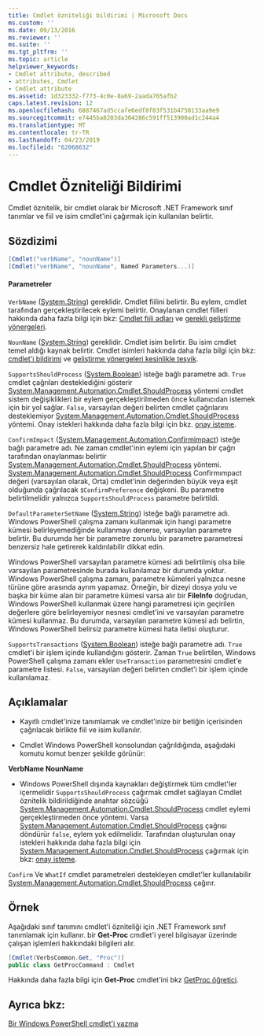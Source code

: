 ```yaml
---
title: Cmdlet özniteliği bildirimi | Microsoft Docs
ms.custom: ''
ms.date: 09/13/2016
ms.reviewer: ''
ms.suite: ''
ms.tgt_pltfrm: ''
ms.topic: article
helpviewer_keywords:
- Cmdlet attribute, described
- attributes, Cmdlet
- Cmdlet attribute
ms.assetid: 1d323332-f773-4c0e-8a69-2aada765afb2
caps.latest.revision: 12
ms.openlocfilehash: 6887467ad5ccafe6edf8f03f531b4750133aa9e9
ms.sourcegitcommit: e7445ba8203da304286c591ff513900ad1c244a4
ms.translationtype: MT
ms.contentlocale: tr-TR
ms.lasthandoff: 04/23/2019
ms.locfileid: "62068632"
---
```

# <a name="cmdlet-attribute-declaration"></a>Cmdlet Özniteliği Bildirimi

Cmdlet öznitelik, bir cmdlet olarak bir Microsoft .NET Framework sınıf tanımlar ve fiil ve isim cmdlet'ini çağırmak için kullanılan belirtir.

## <a name="syntax"></a>Sözdizimi

```csharp
[Cmdlet("verbName", "nounName")]
[Cmdlet("verbName", "nounName", Named Parameters...)]
```

#### <a name="parameters"></a>Parametreler

`VerbName` ([System.String](/dotnet/api/System.String)) gereklidir. Cmdlet fiilini belirtir. Bu eylem, cmdlet tarafından gerçekleştirilecek eylemi belirtir. Onaylanan cmdlet fiilleri hakkında daha fazla bilgi için bkz: [Cmdlet fiili adları](./approved-verbs-for-windows-powershell-commands.md) ve [gerekli geliştirme yönergeleri](./required-development-guidelines.md).

`NounName` ([System.String](/dotnet/api/System.String)) gereklidir. Cmdlet isim belirtir. Bu isim cmdlet temel aldığı kaynak belirtir. Cmdlet isimleri hakkında daha fazla bilgi için bkz: [cmdlet'i bildirimi](./cmdlet-class-declaration.md) ve [geliştirme yönergeleri kesinlikle teşvik](./strongly-encouraged-development-guidelines.md).

`SupportsShouldProcess` ([System.Boolean](/dotnet/api/System.Boolean)) isteğe bağlı parametre adı. `True` cmdlet çağrıları desteklediğini gösterir [System.Management.Automation.Cmdlet.ShouldProcess](/dotnet/api/System.Management.Automation.Cmdlet.ShouldProcess) yöntemi cmdlet sistem değişiklikleri bir eylem gerçekleştirilmeden önce kullanıcıdan istemek için bir yol sağlar. `False`, varsayılan değeri belirten cmdlet çağrılarını desteklemiyor [System.Management.Automation.Cmdlet.ShouldProcess](/dotnet/api/System.Management.Automation.Cmdlet.ShouldProcess) yöntemi. Onay istekleri hakkında daha fazla bilgi için bkz. [onay isteme](./requesting-confirmation-from-cmdlets.md).

`ConfirmImpact` ([System.Management.Automation.Confirmimpact](/dotnet/api/System.Management.Automation.ConfirmImpact)) isteğe bağlı parametre adı. Ne zaman cmdlet'inin eylemi için yapılan bir çağrı tarafından onaylanması belirtir [System.Management.Automation.Cmdlet.ShouldProcess](/dotnet/api/System.Management.Automation.Cmdlet.ShouldProcess) yöntemi. [System.Management.Automation.Cmdlet.ShouldProcess](/dotnet/api/System.Management.Automation.Cmdlet.ShouldProcess) Confirmımpact değeri (varsayılan olarak, Orta) cmdlet'inin değerinden büyük veya eşit olduğunda çağrılacak `$ConfirmPreference` değişkeni. Bu parametre belirtilmelidir yalnızca `SupportsShouldProcess` parametre belirtildi.

`DefaultParameterSetName` ([System.String](/dotnet/api/System.String)) isteğe bağlı parametre adı. Windows PowerShell çalışma zamanı kullanmak için hangi parametre kümesi belirleyemediğinde kullanmayı denerse, varsayılan parametre belirtir. Bu durumda her bir parametre zorunlu bir parametre parametresi benzersiz hale getirerek kaldırılabilir dikkat edin.

Windows PowerShell varsayılan parametre kümesi adı belirtilmiş olsa bile varsayılan parametresinde burada kullanılamaz bir durumda yoktur. Windows PowerShell çalışma zamanı, parametre kümeleri yalnızca nesne türüne göre arasında ayrım yapamaz. Örneğin, bir dizeyi dosya yolu ve başka bir küme alan bir parametre kümesi varsa alır bir **FileInfo** doğrudan, Windows PowerShell kullanmak üzere hangi parametresi için geçirilen değerlere göre belirleyemiyor nesnesi cmdlet'ini ve varsayılan parametre kümesi kullanmaz. Bu durumda, varsayılan parametre kümesi adı belirtin, Windows PowerShell belirsiz parametre kümesi hata iletisi oluşturur.

`SupportsTransactions` ([System.Boolean](/dotnet/api/System.Boolean)) isteğe bağlı parametre adı. `True` cmdlet'i bir işlem içinde kullandığını gösterir. Zaman `True` belirtilen, Windows PowerShell çalışma zamanı ekler `UseTransaction` parametresini cmdlet'e parametre listesi. `False`, varsayılan değeri belirten cmdlet'i bir işlem içinde kullanılamaz.

## <a name="remarks"></a>Açıklamalar

- Kayıtlı cmdlet'inize tanımlamak ve cmdlet'inize bir betiğin içerisinden çağrılacak birlikte fiil ve isim kullanılır.

- Cmdlet Windows PowerShell konsolundan çağrıldığında, aşağıdaki komutu komut benzer şekilde görünür:

**VerbName NounName**

- Windows PowerShell dışında kaynakları değiştirmek tüm cmdlet'ler içermelidir `SupportsShouldProcess` çağırmak cmdlet sağlayan Cmdlet öznitelik bildirildiğinde anahtar sözcüğü [System.Management.Automation.Cmdlet.ShouldProcess](/dotnet/api/System.Management.Automation.Cmdlet.ShouldProcess) cmdlet eylemi gerçekleştirmeden önce yöntemi. Varsa [System.Management.Automation.Cmdlet.ShouldProcess](/dotnet/api/System.Management.Automation.Cmdlet.ShouldProcess) çağrısı döndürür `false`, eylem yok edilmelidir. Tarafından oluşturulan onay istekleri hakkında daha fazla bilgi için [System.Management.Automation.Cmdlet.ShouldProcess](/dotnet/api/System.Management.Automation.Cmdlet.ShouldProcess) çağırmak için bkz: [onay isteme](./requesting-confirmation-from-cmdlets.md).

`Confirm` Ve `WhatIf` cmdlet parametreleri destekleyen cmdlet'ler kullanılabilir [System.Management.Automation.Cmdlet.ShouldProcess](/dotnet/api/System.Management.Automation.Cmdlet.ShouldProcess) çağırır.

## <a name="example"></a>Örnek

Aşağıdaki sınıf tanımını cmdlet'i özniteliği için .NET Framework sınıf tanımlamak için kullanır. bir **Get-Proc** cmdlet'i yerel bilgisayar üzerinde çalışan işlemleri hakkındaki bilgileri alır.

```csharp
[Cmdlet(VerbsCommon.Get, "Proc")]
public class GetProcCommand : Cmdlet
```

Hakkında daha fazla bilgi için **Get-Proc** cmdlet'ini bkz [GetProc öğretici](./getproc-tutorial.md).

## <a name="see-also"></a>Ayrıca bkz:

[Bir Windows PowerShell cmdlet'i yazma](./writing-a-windows-powershell-cmdlet.md)
